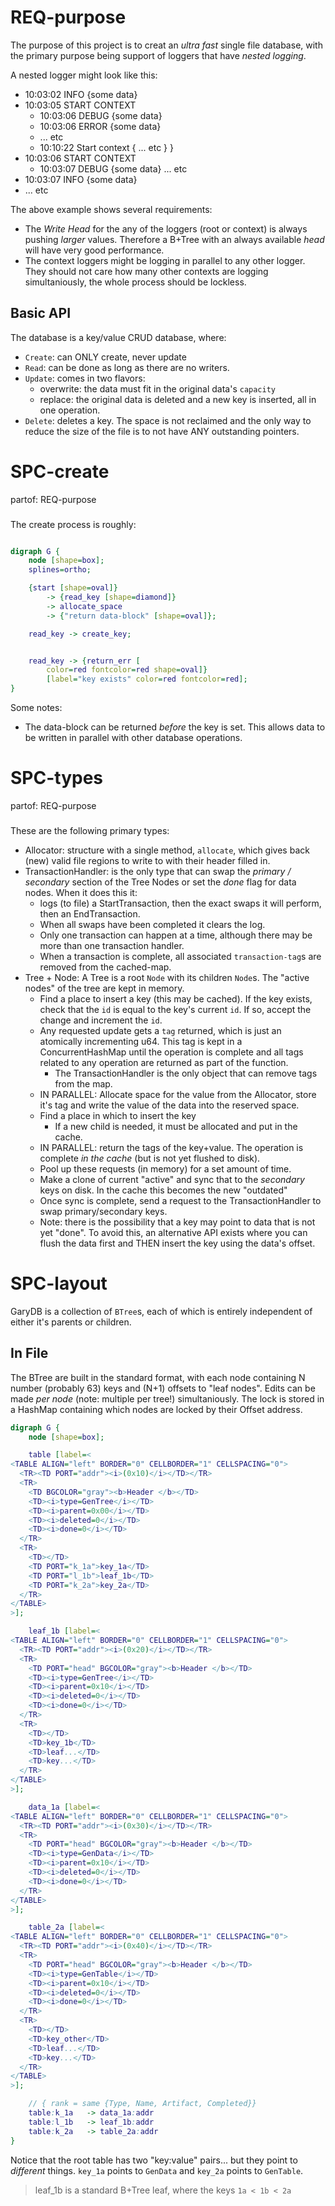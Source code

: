 # REQ-purpose
The purpose of this project is to creat an _ultra fast_ single file database,
with the primary purpose being support of loggers that have _nested logging_.

A nested logger might look like this:

- 10:03:02 INFO {some data}
- 10:03:05 START CONTEXT
    - 10:03:06 DEBUG {some data}
    - 10:03:06 ERROR {some data}
    - ... etc
    - 10:10:22 Start context {
        ... etc
    }
}
- 10:03:06 START CONTEXT
    - 10:03:07 DEBUG {some data}
    ... etc
- 10:03:07 INFO {some data}
- ... etc


The above example shows several requirements:
- The _Write Head_ for the any of the loggers (root or context) is always
  pushing _larger_ values. Therefore a B+Tree with an always available _head_
  will have very good performance.
- The context loggers might be logging in parallel to any other logger.  They
  should not care how many other contexts are logging simultaniously, the whole
  process should be lockless.

## Basic API

The database is a key/value CRUD database, where:
- `Create`: can ONLY create, never update
- `Read`: can be done as long as there are no writers.
- `Update`: comes in two flavors:
  - overwrite: the data must fit in the original data's `capacity`
  - replace: the original data is deleted and a new key is inserted, all in one
    operation.
- `Delete`: deletes a key. The space is not reclaimed and the only way to
  reduce the size of the file is to not have ANY outstanding pointers.

# SPC-create
partof: REQ-purpose
###
The create process is roughly:

```dot

digraph G {
    node [shape=box];
    splines=ortho;

    {start [shape=oval]}
        -> {read_key [shape=diamond]}
        -> allocate_space
        -> {"return data-block" [shape=oval]};

    read_key -> create_key;


    read_key -> {return_err [
        color=red fontcolor=red shape=oval]}
        [label="key exists" color=red fontcolor=red];
}
```

Some notes:
- The data-block can be returned *before* the key is set.
  This allows data to be written in parallel with other
  database operations.


# SPC-types
partof: REQ-purpose
###
These are the following primary types:
- Allocator: structure with a single method, `allocate`, which gives back (new)
  valid file regions to write to with their header filled in.
- TransactionHandler: is the only type that can swap the _primary / secondary_
  section of the Tree Nodes or set the _done_ flag for data nodes. When it does
  this it:
  - logs (to file) a StartTransaction, then the exact swaps it
    will perform, then an EndTransaction.
  - When all swaps have been completed it clears the log.
  - Only one transaction can happen at a time, although there may be more than
    one transaction handler.
  - When a transaction is complete, all associated `transaction-tag`s are
    removed from the cached-map.
- Tree + Node: A Tree is a root `Node` with its children `Node`s. The "active
  nodes" of the tree are kept in memory.
  - Find a place to insert a key (this may be cached). If the key exists, check
    that the `id` is equal to the key's current `id`. If so, accept the change
    and increment the `id`.
  - Any requested update gets a `tag` returned, which is just an atomically
    incrementing u64. This tag is kept in a ConcurrentHashMap until the operation
    is complete and all tags related to any operation are returned as part of
    the function.
    - The TransactionHandler is the only object that can remove tags from the map.
  - IN PARALLEL: Allocate space for the value from the Allocator, store it's tag
    and write the value of the data into the reserved space.
  - Find a place in which to insert the key
    - If a new child is needed, it must be allocated and put in the cache.
  - IN PARALLEL: return the tags of the key+value. The operation is complete
    _in the cache_ (but is not yet flushed to disk).
  - Pool up these requests (in memory) for a set amount of time.
  - Make a clone of current "active" and sync that to the _secondary_ keys on
    disk. In the cache this becomes the new "outdated"
  - Once sync is complete, send a request to the TransactionHandler to swap
    primary/secondary keys.
  - Note: there is the possibility that a key may point to data that is not
    yet "done". To avoid this, an alternative API exists where you can flush
    the data first and THEN insert the key using the data's offset.

# SPC-layout
GaryDB is a collection of `BTree`s, each of which is entirely independent
of either it's parents or children.

## In File
The BTree are built in the standard format, with each node containing N number
(probably 63) keys and (N+1) offsets to "leaf nodes".  Edits can be made *per
node* (note: multiple per tree!) simultaniously. The lock is stored in a
HashMap containing which nodes are locked by their Offset address.

```dot
digraph G {
    node [shape=box];

    table [label=<
<TABLE ALIGN="left" BORDER="0" CELLBORDER="1" CELLSPACING="0">
  <TR><TD PORT="addr"><i>(0x10)</i></TD></TR>
  <TR>
    <TD BGCOLOR="gray"><b>Header </b></TD>
    <TD><i>type=GenTree</i></TD>
    <TD><i>parent=0x00</i></TD>
    <TD><i>deleted=0</i></TD>
    <TD><i>done=0</i></TD>
  </TR>
  <TR>
    <TD></TD>
    <TD PORT="k_1a">key_1a</TD>
    <TD PORT="l_1b">leaf_1b</TD>
    <TD PORT="k_2a">key_2a</TD>
  </TR>
</TABLE>
>];

    leaf_1b [label=<
<TABLE ALIGN="left" BORDER="0" CELLBORDER="1" CELLSPACING="0">
  <TR><TD PORT="addr"><i>(0x20)</i></TD></TR>
  <TR>
    <TD PORT="head" BGCOLOR="gray"><b>Header </b></TD>
    <TD><i>type=GenTree</i></TD>
    <TD><i>parent=0x10</i></TD>
    <TD><i>deleted=0</i></TD>
    <TD><i>done=0</i></TD>
  </TR>
  <TR>
    <TD></TD>
    <TD>key_1b</TD>
    <TD>leaf...</TD>
    <TD>key...</TD>
  </TR>
</TABLE>
>];

    data_1a [label=<
<TABLE ALIGN="left" BORDER="0" CELLBORDER="1" CELLSPACING="0">
  <TR><TD PORT="addr"><i>(0x30)</i></TD></TR>
  <TR>
    <TD PORT="head" BGCOLOR="gray"><b>Header </b></TD>
    <TD><i>type=GenData</i></TD>
    <TD><i>parent=0x10</i></TD>
    <TD><i>deleted=0</i></TD>
    <TD><i>done=0</i></TD>
  </TR>
</TABLE>
>];

    table_2a [label=<
<TABLE ALIGN="left" BORDER="0" CELLBORDER="1" CELLSPACING="0">
  <TR><TD PORT="addr"><i>(0x40)</i></TD></TR>
  <TR>
    <TD PORT="head" BGCOLOR="gray"><b>Header </b></TD>
    <TD><i>type=GenTable</i></TD>
    <TD><i>parent=0x10</i></TD>
    <TD><i>deleted=0</i></TD>
    <TD><i>done=0</i></TD>
  </TR>
  <TR>
    <TD></TD>
    <TD>key_other</TD>
    <TD>leaf...</TD>
    <TD>key...</TD>
  </TR>
</TABLE>
>];

    // { rank = same {Type, Name, Artifact, Completed}}
    table:k_1a   -> data_1a:addr
    table:l_1b   -> leaf_1b:addr
    table:k_2a   -> table_2a:addr
}
```

Notice that the root table has two "key:value" pairs... but they point to
*different* things. `key_1a` points to `GenData` and `key_2a` points to
`GenTable`.

> leaf_1b is a standard B+Tree leaf, where the keys `1a < 1b < 2a`


